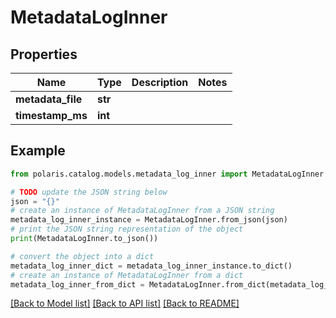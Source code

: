 # MetadataLogInner


## Properties

Name | Type | Description | Notes
------------ | ------------- | ------------- | -------------
**metadata_file** | **str** |  | 
**timestamp_ms** | **int** |  | 

## Example

```python
from polaris.catalog.models.metadata_log_inner import MetadataLogInner

# TODO update the JSON string below
json = "{}"
# create an instance of MetadataLogInner from a JSON string
metadata_log_inner_instance = MetadataLogInner.from_json(json)
# print the JSON string representation of the object
print(MetadataLogInner.to_json())

# convert the object into a dict
metadata_log_inner_dict = metadata_log_inner_instance.to_dict()
# create an instance of MetadataLogInner from a dict
metadata_log_inner_from_dict = MetadataLogInner.from_dict(metadata_log_inner_dict)
```
[[Back to Model list]](../README.md#documentation-for-models) [[Back to API list]](../README.md#documentation-for-api-endpoints) [[Back to README]](../README.md)


